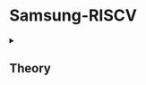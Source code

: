 # Samsung-RISCV

<details>
<summary><h2> Theory</h2> </summary>
<br>
  
## Task-1
### Running and understanding the C-based code on RISC-V architecture. 
![samsung-riscv](https://github.com/user-attachments/assets/5f624172-69c3-4b22-973f-802631a0f231)
![Samsung_riscv_task1](https://github.com/user-attachments/assets/c122bbff-6f8c-44a3-aec4-409aab6acd06)
![riscv_task1](https://github.com/user-attachments/assets/2087ac9a-5368-4bd2-9c3b-2d7c40ded9c1)
![c-riscv_task1](https://github.com/user-attachments/assets/f98b22d6-2ee0-4340-b0ae-0faca9df7680)
